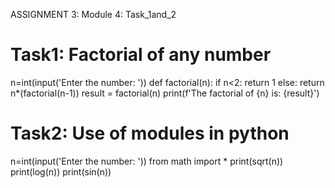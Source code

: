 ASSIGNMENT 3: Module 4: Task_1and_2
# Task1: Factorial of any number
n=int(input('Enter the number: '))
def factorial(n):
    if n<2:
        return 1
    else:
        return n*(factorial(n-1))
result = factorial(n)
print(f'The factorial of {n} is: {result}')

#  Task2: Use of modules in python
n=int(input('Enter the number: '))
from math import *
print(sqrt(n))
print(log(n))
print(sin(n))
